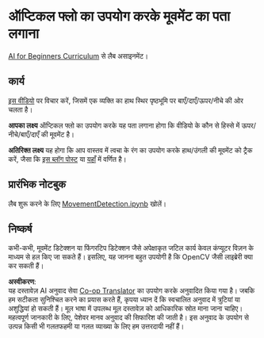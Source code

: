 <!--
CO_OP_TRANSLATOR_METADATA:
{
  "original_hash": "3d53d6409f80970f7281a45dee35328a",
  "translation_date": "2025-08-24T09:56:02+00:00",
  "source_file": "lessons/4-ComputerVision/06-IntroCV/lab/README.md",
  "language_code": "hi"
}
-->
# ऑप्टिकल फ्लो का उपयोग करके मूवमेंट का पता लगाना

[AI for Beginners Curriculum](https://aka.ms/ai-beginners) से लैब असाइनमेंट।

## कार्य

[इस वीडियो](../../../../../../lessons/4-ComputerVision/06-IntroCV/lab/palm-movement.mp4) पर विचार करें, जिसमें एक व्यक्ति का हाथ स्थिर पृष्ठभूमि पर बाएँ/दाएँ/ऊपर/नीचे की ओर चलता है।

**आपका लक्ष्य** ऑप्टिकल फ्लो का उपयोग करके यह पता लगाना होगा कि वीडियो के कौन से हिस्से में ऊपर/नीचे/बाएँ/दाएँ की मूवमेंट है।

**अतिरिक्त लक्ष्य** यह होगा कि आप वास्तव में त्वचा के रंग का उपयोग करके हाथ/उंगली की मूवमेंट को ट्रैक करें, जैसा कि [इस ब्लॉग पोस्ट](https://dev.to/amarlearning/finger-detection-and-tracking-using-opencv-and-python-586m) या [यहाँ](http://www.benmeline.com/finger-tracking-with-opencv-and-python/) में वर्णित है।

## प्रारंभिक नोटबुक

लैब शुरू करने के लिए [MovementDetection.ipynb](../../../../../../lessons/4-ComputerVision/06-IntroCV/lab/MovementDetection.ipynb) खोलें।

## निष्कर्ष

कभी-कभी, मूवमेंट डिटेक्शन या फिंगरटिप डिटेक्शन जैसे अपेक्षाकृत जटिल कार्य केवल कंप्यूटर विज़न के माध्यम से हल किए जा सकते हैं। इसलिए, यह जानना बहुत उपयोगी है कि OpenCV जैसी लाइब्रेरी क्या कर सकती हैं।

**अस्वीकरण**:  
यह दस्तावेज़ AI अनुवाद सेवा [Co-op Translator](https://github.com/Azure/co-op-translator) का उपयोग करके अनुवादित किया गया है। जबकि हम सटीकता सुनिश्चित करने का प्रयास करते हैं, कृपया ध्यान दें कि स्वचालित अनुवाद में त्रुटियां या अशुद्धियां हो सकती हैं। मूल भाषा में उपलब्ध मूल दस्तावेज़ को आधिकारिक स्रोत माना जाना चाहिए। महत्वपूर्ण जानकारी के लिए, पेशेवर मानव अनुवाद की सिफारिश की जाती है। इस अनुवाद के उपयोग से उत्पन्न किसी भी गलतफहमी या गलत व्याख्या के लिए हम उत्तरदायी नहीं हैं।